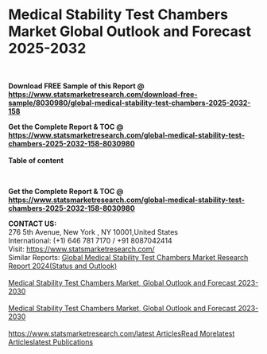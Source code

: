 <h1>Medical Stability Test Chambers Market Global Outlook and Forecast 2025-2032</h1><br/><p><strong>Download FREE Sample of this Report @ <a href="https://www.statsmarketresearch.com/download-free-sample/8030980/global-medical-stability-test-chambers-2025-2032-158">https://www.statsmarketresearch.com/download-free-sample/8030980/global-medical-stability-test-chambers-2025-2032-158</a></strong></p><div><b>Get the Complete Report & TOC @ <a href="https://www.statsmarketresearch.com/global-medical-stability-test-chambers-2025-2032-158-8030980">https://www.statsmarketresearch.com/global-medical-stability-test-chambers-2025-2032-158-8030980</a></b></div><br><b>Table of content</b><p><br><div><b>Get the Complete Report & TOC @ <a href="https://www.statsmarketresearch.com/global-medical-stability-test-chambers-2025-2032-158-8030980">https://www.statsmarketresearch.com/global-medical-stability-test-chambers-2025-2032-158-8030980</a></b></div></p> <b>CONTACT US:</b><br>276 5th Avenue, New York , NY 10001,United States<br>International: (+1) 646 781 7170 / +91 8087042414<br>Visit: <a href="https://www.statsmarketresearch.com/">https://www.statsmarketresearch.com/</a><br>Similar Reports: <a href="https://www.statsmarketresearch.com/global-medical-stability-test-chambers-2025-2032-158-8030980">Global Medical Stability Test Chambers Market Research Report 2024(Status and Outlook)</a><br/><br/><a href="https://www.statsmarketresearch.com/global-medical-stability-test-chambers-2025-2032-158-8030980">Medical Stability Test Chambers Market, Global Outlook and Forecast 2023-2030</a><br/><br/><a href="https://www.statsmarketresearch.com/global-medical-stability-test-chambers-2025-2032-158-8030980">Medical Stability Test Chambers Market, Global Outlook and Forecast 2023-2030</a><br/><br/><a href="https://gyeongbokgung.com">https://www.statsmarketresearch.com/</a><a href="https://hallyeomaritime.com">latest Articles</a><a href="https://jingwansa.com">Read More</a><a href=https://nguoiviet.jp/">latest Articles</a><a href="https://www.intelmarketresearch.com/">latest Publications</a>